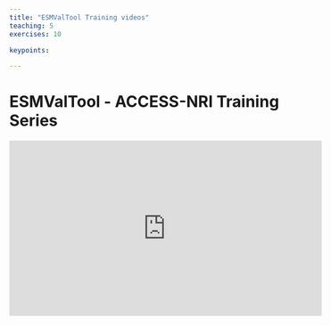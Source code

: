 ```yaml
---
title: "ESMValTool Training videos"
teaching: 5
exercises: 10

keypoints:

---
```


# ESMValTool - ACCESS-NRI Training Series
<div style="text-align: center;">
<iframe width="560" height="315" src="https://www.youtube.com/embed/videoseries?si=3ofdzZyrPOmkdpdx&amp;list=PLFjfi2xLaFpJp59LvDc1upQsj_xzFlFLc" title="YouTube video player" frameborder="0" allow="accelerometer; autoplay; clipboard-write; encrypted-media; gyroscope; picture-in-picture; web-share" referrerpolicy="strict-origin-when-cross-origin" allowfullscreen></iframe>
</div>

